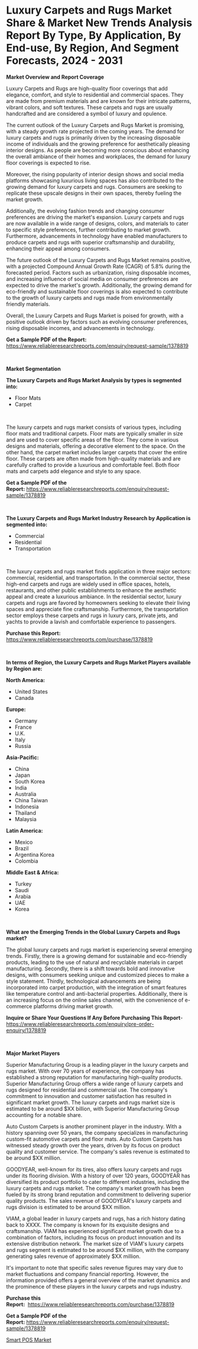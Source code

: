 <p><h1>Luxury Carpets and Rugs Market Share & Market New Trends Analysis Report By Type, By Application, By End-use, By Region, And Segment Forecasts, 2024 - 2031</h1></p><p><strong>Market Overview and Report Coverage</strong></p>
<p><p>Luxury Carpets and Rugs are high-quality floor coverings that add elegance, comfort, and style to residential and commercial spaces. They are made from premium materials and are known for their intricate patterns, vibrant colors, and soft textures. These carpets and rugs are usually handcrafted and are considered a symbol of luxury and opulence.</p><p>The current outlook of the Luxury Carpets and Rugs Market is promising, with a steady growth rate projected in the coming years. The demand for luxury carpets and rugs is primarily driven by the increasing disposable income of individuals and the growing preference for aesthetically pleasing interior designs. As people are becoming more conscious about enhancing the overall ambiance of their homes and workplaces, the demand for luxury floor coverings is expected to rise.</p><p>Moreover, the rising popularity of interior design shows and social media platforms showcasing luxurious living spaces has also contributed to the growing demand for luxury carpets and rugs. Consumers are seeking to replicate these upscale designs in their own spaces, thereby fueling the market growth.</p><p>Additionally, the evolving fashion trends and changing consumer preferences are driving the market's expansion. Luxury carpets and rugs are now available in a wide range of designs, colors, and materials to cater to specific style preferences, further contributing to market growth. Furthermore, advancements in technology have enabled manufacturers to produce carpets and rugs with superior craftsmanship and durability, enhancing their appeal among consumers.</p><p>The future outlook of the Luxury Carpets and Rugs Market remains positive, with a projected Compound Annual Growth Rate (CAGR) of 5.8% during the forecasted period. Factors such as urbanization, rising disposable incomes, and increasing influence of social media on consumer preferences are expected to drive the market's growth. Additionally, the growing demand for eco-friendly and sustainable floor coverings is also expected to contribute to the growth of luxury carpets and rugs made from environmentally friendly materials.</p><p>Overall, the Luxury Carpets and Rugs Market is poised for growth, with a positive outlook driven by factors such as evolving consumer preferences, rising disposable incomes, and advancements in technology.</p></p>
<p><strong>Get a Sample PDF of the Report:</strong> <a href="https://www.reliableresearchreports.com/enquiry/request-sample/1378819">https://www.reliableresearchreports.com/enquiry/request-sample/1378819</a></p>
<p>&nbsp;</p>
<p><strong>Market Segmentation</strong></p>
<p><strong>The Luxury Carpets and Rugs Market Analysis by types is segmented into:</strong></p>
<p><ul><li>Floor Mats</li><li>Carpet</li></ul></p>
<p>&nbsp;</p>
<p><p>The luxury carpets and rugs market consists of various types, including floor mats and traditional carpets. Floor mats are typically smaller in size and are used to cover specific areas of the floor. They come in various designs and materials, offering a decorative element to the space. On the other hand, the carpet market includes larger carpets that cover the entire floor. These carpets are often made from high-quality materials and are carefully crafted to provide a luxurious and comfortable feel. Both floor mats and carpets add elegance and style to any space.</p></p>
<p><strong>Get a Sample PDF of the Report:</strong>&nbsp;<a href="https://www.reliableresearchreports.com/enquiry/request-sample/1378819">https://www.reliableresearchreports.com/enquiry/request-sample/1378819</a></p>
<p>&nbsp;</p>
<p><strong>The Luxury Carpets and Rugs Market Industry Research by Application is segmented into:</strong></p>
<p><ul><li>Commercial</li><li>Residential</li><li>Transportation</li></ul></p>
<p>&nbsp;</p>
<p><p>The luxury carpets and rugs market finds application in three major sectors: commercial, residential, and transportation. In the commercial sector, these high-end carpets and rugs are widely used in office spaces, hotels, restaurants, and other public establishments to enhance the aesthetic appeal and create a luxurious ambiance. In the residential sector, luxury carpets and rugs are favored by homeowners seeking to elevate their living spaces and appreciate fine craftsmanship. Furthermore, the transportation sector employs these carpets and rugs in luxury cars, private jets, and yachts to provide a lavish and comfortable experience to passengers.</p></p>
<p><strong>Purchase this Report:</strong>&nbsp; <a href="https://www.reliableresearchreports.com/purchase/1378819">https://www.reliableresearchreports.com/purchase/1378819</a></p>
<p>&nbsp;</p>
<p><strong>In terms of Region, the Luxury Carpets and Rugs Market Players available by Region are:</strong></p>
<p>
    <p> <strong> North America: </strong>
        <ul>
            <li>United States</li>
            <li>Canada</li>
        </ul>
        </p> 
    <p> <strong> Europe: </strong>
        <ul>
            <li>Germany</li>
            <li>France</li>
            <li>U.K.</li>
            <li>Italy</li>
            <li>Russia</li>
        </ul>
        </p> 
    <p> <strong> Asia-Pacific: </strong>
        <ul>
            <li>China</li>
            <li>Japan</li>
            <li>South Korea</li>
            <li>India</li>
            <li>Australia</li>
            <li>China Taiwan</li>
            <li>Indonesia</li>
            <li>Thailand</li>
            <li>Malaysia</li>
        </ul>
        </p> 
    <p> <strong> Latin America: </strong>
        <ul>
            <li>Mexico</li>
            <li>Brazil</li>
            <li>Argentina Korea</li>
            <li>Colombia</li>
        </ul>
        </p> 
    <p> <strong> Middle East & Africa: </strong>
        <ul>
            <li>Turkey</li>
            <li>Saudi</li>
            <li>Arabia</li>
            <li>UAE</li>
            <li>Korea</li>
        </ul>
    </p>
    </p>
<p>&nbsp;</p>
<p><strong>What are the Emerging Trends in the Global Luxury Carpets and Rugs market?</strong></p>
<p><p>The global luxury carpets and rugs market is experiencing several emerging trends. Firstly, there is a growing demand for sustainable and eco-friendly products, leading to the use of natural and recyclable materials in carpet manufacturing. Secondly, there is a shift towards bold and innovative designs, with consumers seeking unique and customized pieces to make a style statement. Thirdly, technological advancements are being incorporated into carpet production, with the integration of smart features like temperature control and anti-bacterial properties. Additionally, there is an increasing focus on the online sales channel, with the convenience of e-commerce platforms driving market growth.</p></p>
<p><strong>Inquire or Share Your Questions If Any Before Purchasing This Report</strong>- <a href="https://www.reliableresearchreports.com/enquiry/pre-order-enquiry/1378819">https://www.reliableresearchreports.com/enquiry/pre-order-enquiry/1378819</a></p>
<p>&nbsp;</p>
<p><strong>Major Market Players</strong></p>
<p><p>Superior Manufacturing Group is a leading player in the luxury carpets and rugs market. With over 70 years of experience, the company has established a strong reputation for manufacturing high-quality products. Superior Manufacturing Group offers a wide range of luxury carpets and rugs designed for residential and commercial use. The company's commitment to innovation and customer satisfaction has resulted in significant market growth. The luxury carpets and rugs market size is estimated to be around $XX billion, with Superior Manufacturing Group accounting for a notable share.</p><p>Auto Custom Carpets is another prominent player in the industry. With a history spanning over 50 years, the company specializes in manufacturing custom-fit automotive carpets and floor mats. Auto Custom Carpets has witnessed steady growth over the years, driven by its focus on product quality and customer service. The company's sales revenue is estimated to be around $XX million.</p><p>GOODYEAR, well-known for its tires, also offers luxury carpets and rugs under its flooring division. With a history of over 120 years, GOODYEAR has diversified its product portfolio to cater to different industries, including the luxury carpets and rugs market. The company's market growth has been fueled by its strong brand reputation and commitment to delivering superior quality products. The sales revenue of GOODYEAR's luxury carpets and rugs division is estimated to be around $XX million.</p><p>VIAM, a global leader in luxury carpets and rugs, has a rich history dating back to XXXX. The company is known for its exquisite designs and craftsmanship. VIAM has experienced significant market growth due to a combination of factors, including its focus on product innovation and its extensive distribution network. The market size of VIAM's luxury carpets and rugs segment is estimated to be around $XX million, with the company generating sales revenue of approximately $XX million.</p><p>It's important to note that specific sales revenue figures may vary due to market fluctuations and company financial reporting. However, the information provided offers a general overview of the market dynamics and the prominence of these players in the luxury carpets and rugs industry.</p></p>
<p><strong>Purchase this Report:</strong>&nbsp;&nbsp;<a href="https://www.reliableresearchreports.com/purchase/1378819">https://www.reliableresearchreports.com/purchase/1378819</a></p>
<p></p>
<p><strong>Get a Sample PDF of the Report:</strong>&nbsp;<a href="https://www.reliableresearchreports.com/enquiry/request-sample/1378819">https://www.reliableresearchreports.com/enquiry/request-sample/1378819</a></p>
<p><p><a href="https://github.com/GroverBarry/Market-Research-Report-List-2/blob/main/smart-pos-market.md">Smart POS Market</a></p></p>